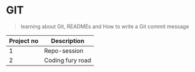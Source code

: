 # GIT

> learning about Git, READMEs and How to write a Git commit message

| Project no | Description                                          |
| ---------- | ---------------------------------------------------- |
| 1          | Repo-session                          |
|2|Coding fury road|



